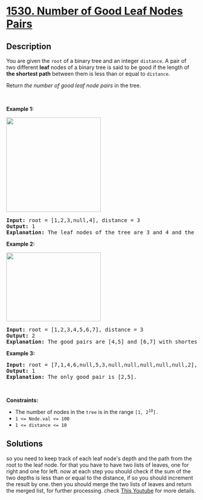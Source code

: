 # [1530. Number of Good Leaf Nodes Pairs](https://leetcode.com/problems/number-of-good-leaf-nodes-pairs)

## Description

<p>You are given the <code>root</code> of a binary tree and an integer <code>distance</code>. A pair of two different <strong>leaf</strong> nodes of a binary tree is said to be good if the length of <strong>the shortest path</strong> between them is less than or equal to <code>distance</code>.</p>

<p>Return <em>the number of good leaf node pairs</em> in the tree.</p>

<p>&nbsp;</p>
<p><strong class="example">Example 1:</strong></p>
<img alt="" src="https://fastly.jsdelivr.net/gh/doocs/leetcode@main/solution/1500-1599/1530.Number%20of%20Good%20Leaf%20Nodes%20Pairs/images/e1.jpg" style="width: 250px; height: 250px;" />
<pre>
<strong>Input:</strong> root = [1,2,3,null,4], distance = 3
<strong>Output:</strong> 1
<strong>Explanation:</strong> The leaf nodes of the tree are 3 and 4 and the length of the shortest path between them is 3. This is the only good pair.
</pre>

<p><strong class="example">Example 2:</strong></p>
<img alt="" src="https://fastly.jsdelivr.net/gh/doocs/leetcode@main/solution/1500-1599/1530.Number%20of%20Good%20Leaf%20Nodes%20Pairs/images/e2.jpg" style="width: 250px; height: 182px;" />
<pre>
<strong>Input:</strong> root = [1,2,3,4,5,6,7], distance = 3
<strong>Output:</strong> 2
<strong>Explanation:</strong> The good pairs are [4,5] and [6,7] with shortest path = 2. The pair [4,6] is not good because the length of ther shortest path between them is 4.
</pre>

<p><strong class="example">Example 3:</strong></p>

<pre>
<strong>Input:</strong> root = [7,1,4,6,null,5,3,null,null,null,null,null,2], distance = 3
<strong>Output:</strong> 1
<strong>Explanation:</strong> The only good pair is [2,5].
</pre>

<p>&nbsp;</p>
<p><strong>Constraints:</strong></p>

<ul>
	<li>The number of nodes in the <code>tree</code> is in the range <code>[1, 2<sup>10</sup>].</code></li>
	<li><code>1 &lt;= Node.val &lt;= 100</code></li>
	<li><code>1 &lt;= distance &lt;= 10</code></li>
</ul>


## Solutions

so you need to keep track of each leaf node's depth and the path from the root to the leaf node. for that you have to have two lists of leaves, one for right and one for left. now at each step you should check if the sum of the two depths is less than or equal to the distance, if so you should increment the result by one. then you should merge the two lists of leaves and return the merged list, for further processing. check [This Youtube](https://www.youtube.com/watch?v=f_epkBeS1LQ) for more details.